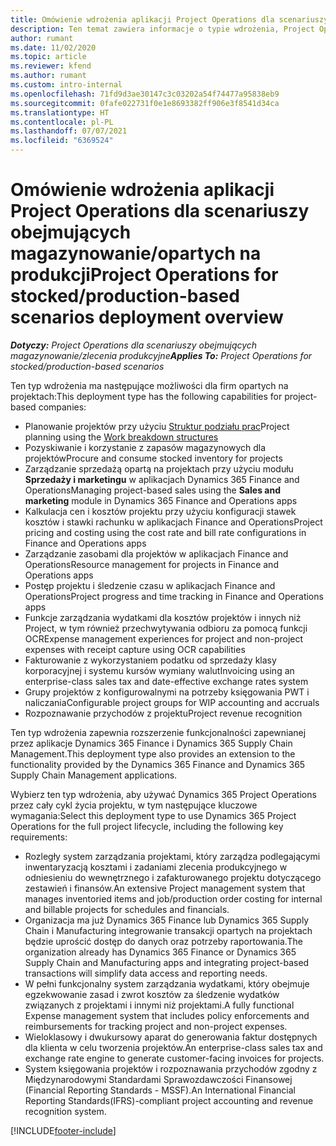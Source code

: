 ```yaml
---
title: Omówienie wdrożenia aplikacji Project Operations dla scenariuszy obejmujących magazynowanie/opartych na produkcji
description: Ten temat zawiera informacje o typie wdrożenia, Project Operations dla scenariuszy opartych na zasobach / produkcji.
author: rumant
ms.date: 11/02/2020
ms.topic: article
ms.reviewer: kfend
ms.author: rumant
ms.custom: intro-internal
ms.openlocfilehash: 71fd9d3ae30147c3c03202a54f74477a95838eb9
ms.sourcegitcommit: 0fafe022731f0e1e8693382ff906e3f8541d34ca
ms.translationtype: HT
ms.contentlocale: pl-PL
ms.lasthandoff: 07/07/2021
ms.locfileid: "6369524"
---
```

# <a name="project-operations-for-stockedproduction-based-scenarios-deployment-overview"></a><span data-ttu-id="2f5db-103">Omówienie wdrożenia aplikacji Project Operations dla scenariuszy obejmujących magazynowanie/opartych na produkcji</span><span class="sxs-lookup"><span data-stu-id="2f5db-103">Project Operations for stocked/production-based scenarios deployment overview</span></span>

<span data-ttu-id="2f5db-104">_**Dotyczy:** Project Operations dla scenariuszy obejmujących magazynowanie/zlecenia produkcyjne_</span><span class="sxs-lookup"><span data-stu-id="2f5db-104">_**Applies To:** Project Operations for stocked/production-based scenarios_</span></span>


<span data-ttu-id="2f5db-105">Ten typ wdrożenia ma następujące możliwości dla firm opartych na projektach:</span><span class="sxs-lookup"><span data-stu-id="2f5db-105">This deployment type has the following capabilities for project-based companies:</span></span>

- <span data-ttu-id="2f5db-106">Planowanie projektów przy użyciu [Struktur podziału prac](work-breakdown-structures.md)</span><span class="sxs-lookup"><span data-stu-id="2f5db-106">Project planning using the [Work breakdown structures](work-breakdown-structures.md)</span></span>
- <span data-ttu-id="2f5db-107">Pozyskiwanie i korzystanie z zapasów magazynowych dla projektów</span><span class="sxs-lookup"><span data-stu-id="2f5db-107">Procure and consume stocked inventory for projects</span></span>
- <span data-ttu-id="2f5db-108">Zarządzanie sprzedażą opartą na projektach przy użyciu modułu **Sprzedaży i marketingu** w aplikacjach Dynamics 365 Finance and Operations</span><span class="sxs-lookup"><span data-stu-id="2f5db-108">Managing project-based sales using the **Sales and marketing** module in Dynamics 365 Finance and Operations apps</span></span>
- <span data-ttu-id="2f5db-109">Kalkulacja cen i kosztów projektu przy użyciu konfiguracji stawek kosztów i stawki rachunku w aplikacjach Finance and Operations</span><span class="sxs-lookup"><span data-stu-id="2f5db-109">Project pricing and costing using the cost rate and bill rate configurations in Finance and Operations apps</span></span>
- <span data-ttu-id="2f5db-110">Zarządzanie zasobami dla projektów w aplikacjach Finance and Operations</span><span class="sxs-lookup"><span data-stu-id="2f5db-110">Resource management for projects in Finance and Operations apps</span></span>
- <span data-ttu-id="2f5db-111">Postęp projektu i śledzenie czasu w aplikacjach Finance and Operations</span><span class="sxs-lookup"><span data-stu-id="2f5db-111">Project progress and time tracking in Finance and Operations apps</span></span>
- <span data-ttu-id="2f5db-112">Funkcje zarządzania wydatkami dla kosztów projektów i innych niż Project, w tym również przechwytywania odbioru za pomocą funkcji OCR</span><span class="sxs-lookup"><span data-stu-id="2f5db-112">Expense management experiences for project and non-project expenses with receipt capture using OCR capabilities</span></span>
- <span data-ttu-id="2f5db-113">Fakturowanie z wykorzystaniem podatku od sprzedaży klasy korporacyjnej i systemu kursów wymiany walut</span><span class="sxs-lookup"><span data-stu-id="2f5db-113">Invoicing using an enterprise-class sales tax and date-effective exchange rates system</span></span>
- <span data-ttu-id="2f5db-114">Grupy projektów z konfigurowalnymi na potrzeby księgowania PWT i naliczania</span><span class="sxs-lookup"><span data-stu-id="2f5db-114">Configurable project groups for WIP accounting and accruals</span></span>
- <span data-ttu-id="2f5db-115">Rozpoznawanie przychodów z projektu</span><span class="sxs-lookup"><span data-stu-id="2f5db-115">Project revenue recognition</span></span>

<span data-ttu-id="2f5db-116">Ten typ wdrożenia zapewnia rozszerzenie funkcjonalności zapewnianej przez aplikacje Dynamics 365 Finance i Dynamics 365 Supply Chain Management.</span><span class="sxs-lookup"><span data-stu-id="2f5db-116">This deployment type also provides an extension to the functionality provided by the Dynamics 365 Finance and Dynamics 365 Supply Chain Management applications.</span></span>

<span data-ttu-id="2f5db-117">Wybierz ten typ wdrożenia, aby używać Dynamics 365 Project Operations przez cały cykl życia projektu, w tym następujące kluczowe wymagania:</span><span class="sxs-lookup"><span data-stu-id="2f5db-117">Select this deployment type to use Dynamics 365 Project Operations for the full project lifecycle, including the following key requirements:</span></span>

- <span data-ttu-id="2f5db-118">Rozległy system zarządzania projektami, który zarządza podlegającymi inwentaryzacją kosztami i zadaniami zlecenia produkcyjnego w odniesieniu do wewnętrznego i zafakturowanego projektu dotyczącego zestawień i finansów.</span><span class="sxs-lookup"><span data-stu-id="2f5db-118">An extensive Project management system that manages inventoried items and job/production order costing for internal and billable projects for schedules and financials.</span></span>
- <span data-ttu-id="2f5db-119">Organizacja ma już Dynamics 365 Finance lub Dynamics 365 Supply Chain i Manufacturing integrowanie transakcji opartych na projektach będzie uprościć dostęp do danych oraz potrzeby raportowania.</span><span class="sxs-lookup"><span data-stu-id="2f5db-119">The organization already has Dynamics 365 Finance or Dynamics 365 Supply Chain and Manufacturing apps and integrating project-based transactions will simplify data access and reporting needs.</span></span>
- <span data-ttu-id="2f5db-120">W pełni funkcjonalny system zarządzania wydatkami, który obejmuje egzekwowanie zasad i zwrot kosztów za śledzenie wydatków związanych z projektami i innymi niż projektami.</span><span class="sxs-lookup"><span data-stu-id="2f5db-120">A fully functional Expense management system that includes policy enforcements and reimbursements for tracking project and non-project expenses.</span></span>
- <span data-ttu-id="2f5db-121">Wieloklasowy i dwukursowy aparat do generowania faktur dostępnych dla klienta w celu tworzenia projektów.</span><span class="sxs-lookup"><span data-stu-id="2f5db-121">An enterprise-class sales tax and exchange rate engine to generate customer-facing invoices for projects.</span></span>
- <span data-ttu-id="2f5db-122">System księgowania projektów i rozpoznawania przychodów zgodny z Międzynarodowymi Standardami Sprawozdawczości Finansowej (Financial Reporting Standards - MSSF).</span><span class="sxs-lookup"><span data-stu-id="2f5db-122">An International Financial Reporting Standards(IFRS)-compliant project accounting and revenue recognition system.</span></span>



[!INCLUDE[footer-include](../includes/footer-banner.md)]